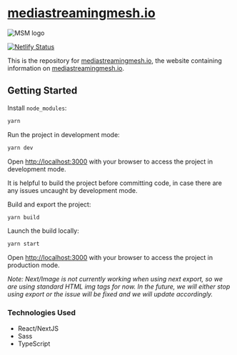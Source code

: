 # [mediastreamingmesh.io](https://mediastreamingmesh.io/)

![MSM logo](/public/assets/shared/logos/logo-light-horizantal-svg.svg)

[![Netlify Status](https://api.netlify.com/api/v1/badges/77afb082-feb4-498c-88cc-eff8fea128ba/deploy-status)](https://app.netlify.com/sites/apiclarity/deploys)

This is the repository for [mediastreamingmesh.io](https://mediastreamingmesh.io/), the website
containing information on [mediastreamingmesh.io](https://github.com/media-streaming-mesh/mediastreamingmesh.io).

## Getting Started

Install `node_modules`:

```bash
yarn
```

Run the project in development mode:

```bash
yarn dev
```

Open [http://localhost:3000](http://localhost:3000) with your browser to access the project in development mode.

It is helpful to build the project before committing code, in case there are any issues uncaught by development mode.

Build and export the project:

```bash
yarn build
```

Launch the build locally:

```bash
yarn start
```

Open [http://localhost:3000](http://localhost:3000) with your browser to access the project in production mode.

*Note: Next/Image is not currently working when using next export, so we are using standard HTML img tags for now. In the future, we will either stop using export or the issue will be fixed and we will update accordingly.*

### Technologies Used

- React/NextJS
- Sass
- TypeScript
